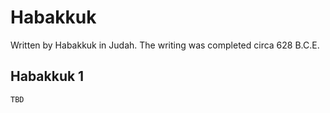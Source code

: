 # Habakkuk

Written by Habakkuk in Judah. The writing was completed circa 628 B.C.E.

## Habakkuk 1

```
TBD
```


